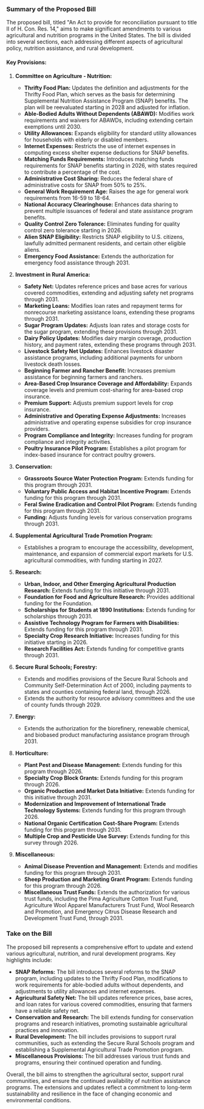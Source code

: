 ### Summary of the Proposed Bill

The proposed bill, titled "An Act to provide for reconciliation pursuant to title II of H. Con. Res. 14," aims to make significant amendments to various agricultural and nutrition programs in the United States. The bill is divided into several sections, each addressing different aspects of agricultural policy, nutrition assistance, and rural development.

#### Key Provisions:

1. **Committee on Agriculture - Nutrition:**
   - **Thrifty Food Plan:** Updates the definition and adjustments for the Thrifty Food Plan, which serves as the basis for determining Supplemental Nutrition Assistance Program (SNAP) benefits. The plan will be reevaluated starting in 2028 and adjusted for inflation.
   - **Able-Bodied Adults Without Dependents (ABAWD):** Modifies work requirements and waivers for ABAWDs, including extending certain exemptions until 2030.
   - **Utility Allowances:** Expands eligibility for standard utility allowances for households with elderly or disabled members.
   - **Internet Expenses:** Restricts the use of internet expenses in computing excess shelter expense deductions for SNAP benefits.
   - **Matching Funds Requirements:** Introduces matching funds requirements for SNAP benefits starting in 2026, with states required to contribute a percentage of the cost.
   - **Administrative Cost Sharing:** Reduces the federal share of administrative costs for SNAP from 50% to 25%.
   - **General Work Requirement Age:** Raises the age for general work requirements from 16-59 to 18-64.
   - **National Accuracy Clearinghouse:** Enhances data sharing to prevent multiple issuances of federal and state assistance program benefits.
   - **Quality Control Zero Tolerance:** Eliminates funding for quality control zero tolerance starting in 2026.
   - **Alien SNAP Eligibility:** Restricts SNAP eligibility to U.S. citizens, lawfully admitted permanent residents, and certain other eligible aliens.
   - **Emergency Food Assistance:** Extends the authorization for emergency food assistance through 2031.

2. **Investment in Rural America:**
   - **Safety Net:** Updates reference prices and base acres for various covered commodities, extending and adjusting safety net programs through 2031.
   - **Marketing Loans:** Modifies loan rates and repayment terms for nonrecourse marketing assistance loans, extending these programs through 2031.
   - **Sugar Program Updates:** Adjusts loan rates and storage costs for the sugar program, extending these provisions through 2031.
   - **Dairy Policy Updates:** Modifies dairy margin coverage, production history, and payment rates, extending these programs through 2031.
   - **Livestock Safety Net Updates:** Enhances livestock disaster assistance programs, including additional payments for unborn livestock death losses.
   - **Beginning Farmer and Rancher Benefit:** Increases premium assistance for beginning farmers and ranchers.
   - **Area-Based Crop Insurance Coverage and Affordability:** Expands coverage levels and premium cost-sharing for area-based crop insurance.
   - **Premium Support:** Adjusts premium support levels for crop insurance.
   - **Administrative and Operating Expense Adjustments:** Increases administrative and operating expense subsidies for crop insurance providers.
   - **Program Compliance and Integrity:** Increases funding for program compliance and integrity activities.
   - **Poultry Insurance Pilot Program:** Establishes a pilot program for index-based insurance for contract poultry growers.

3. **Conservation:**
   - **Grassroots Source Water Protection Program:** Extends funding for this program through 2031.
   - **Voluntary Public Access and Habitat Incentive Program:** Extends funding for this program through 2031.
   - **Feral Swine Eradication and Control Pilot Program:** Extends funding for this program through 2031.
   - **Funding:** Adjusts funding levels for various conservation programs through 2031.

4. **Supplemental Agricultural Trade Promotion Program:**
   - Establishes a program to encourage the accessibility, development, maintenance, and expansion of commercial export markets for U.S. agricultural commodities, with funding starting in 2027.

5. **Research:**
   - **Urban, Indoor, and Other Emerging Agricultural Production Research:** Extends funding for this initiative through 2031.
   - **Foundation for Food and Agriculture Research:** Provides additional funding for the Foundation.
   - **Scholarships for Students at 1890 Institutions:** Extends funding for scholarships through 2031.
   - **Assistive Technology Program for Farmers with Disabilities:** Extends funding for this program through 2031.
   - **Specialty Crop Research Initiative:** Increases funding for this initiative starting in 2026.
   - **Research Facilities Act:** Extends funding for competitive grants through 2031.

6. **Secure Rural Schools; Forestry:**
   - Extends and modifies provisions of the Secure Rural Schools and Community Self-Determination Act of 2000, including payments to states and counties containing federal land, through 2026.
   - Extends the authority for resource advisory committees and the use of county funds through 2029.

7. **Energy:**
   - Extends the authorization for the biorefinery, renewable chemical, and biobased product manufacturing assistance program through 2031.

8. **Horticulture:**
   - **Plant Pest and Disease Management:** Extends funding for this program through 2026.
   - **Specialty Crop Block Grants:** Extends funding for this program through 2026.
   - **Organic Production and Market Data Initiative:** Extends funding for this initiative through 2031.
   - **Modernization and Improvement of International Trade Technology Systems:** Extends funding for this program through 2026.
   - **National Organic Certification Cost-Share Program:** Extends funding for this program through 2031.
   - **Multiple Crop and Pesticide Use Survey:** Extends funding for this survey through 2026.

9. **Miscellaneous:**
   - **Animal Disease Prevention and Management:** Extends and modifies funding for this program through 2031.
   - **Sheep Production and Marketing Grant Program:** Extends funding for this program through 2026.
   - **Miscellaneous Trust Funds:** Extends the authorization for various trust funds, including the Pima Agriculture Cotton Trust Fund, Agriculture Wool Apparel Manufacturers Trust Fund, Wool Research and Promotion, and Emergency Citrus Disease Research and Development Trust Fund, through 2031.

### Take on the Bill

The proposed bill represents a comprehensive effort to update and extend various agricultural, nutrition, and rural development programs. Key highlights include:

- **SNAP Reforms:** The bill introduces several reforms to the SNAP program, including updates to the Thrifty Food Plan, modifications to work requirements for able-bodied adults without dependents, and adjustments to utility allowances and internet expenses.
- **Agricultural Safety Net:** The bill updates reference prices, base acres, and loan rates for various covered commodities, ensuring that farmers have a reliable safety net.
- **Conservation and Research:** The bill extends funding for conservation programs and research initiatives, promoting sustainable agricultural practices and innovation.
- **Rural Development:** The bill includes provisions to support rural communities, such as extending the Secure Rural Schools program and establishing a Supplemental Agricultural Trade Promotion program.
- **Miscellaneous Provisions:** The bill addresses various trust funds and programs, ensuring their continued operation and funding.

Overall, the bill aims to strengthen the agricultural sector, support rural communities, and ensure the continued availability of nutrition assistance programs. The extensions and updates reflect a commitment to long-term sustainability and resilience in the face of changing economic and environmental conditions.
